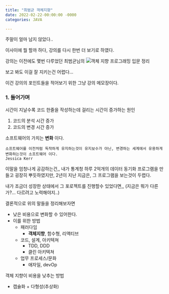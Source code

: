 ```yaml
---
title: "최범균 객체지향"
date: 2022-02-22-00:00:00 -0000
categories: JAVA

---
```


주말이 얼마 남지 않았다.. 

이사이에 뭘 할까 하다, 강의를 다시 한번 더 보기로 하였다. 

강의는 이전에도 몇번 다루었던 최범균님의 ![객체 지향 프로그래밍 입문](https://www.inflearn.com/course/%EA%B0%9D%EC%B2%B4-%EC%A7%80%ED%96%A5-%ED%94%84%EB%A1%9C%EA%B7%B8%EB%9E%98%EB%B0%8D-%EC%9E%85%EB%AC%B8/dashboard) 정리

보고 봐도 이걸 잘 지키는건 어렵다...

이건 강의의 포인트들을 적어보기 위한 그냥 강의 메모장이다.

### 1. 들어가며

시간이 지날수록 코드 한줄을 작성하는데 걸리는 시간이 증가하는 원인

1. 코드의 분석 시간 증가
2. 코드의 변경 시간 증가

소프트웨어의 가치는 __변화__ 이다. 

```
소프트웨어를 이전처럼 독작하게 유지하는것이 유지보수가 아닌, 변경하는 세계에서 유용하게 변화하는것이 소프트웨어 이다.
Jessica Kerr
```

이말을 엄청나게 공감하는건,, 내가 통계청 하루 2억개의 데이터 동기화 프로그램을 만들고 굉장히 뿌듯하였지만, 2년이 지난 지금은, 그 프로그램을 보는것이 두렵다. 

내가 조금더 성장한 상태에서 그 포로젝트를 진행할수 있었다면,, (지금은 뭐가 다른가?... 다르려고 노력해야지..)


결론적으로 위의 말들을 정리해보자면
- 낮은 비용으로 변화할 수 있어한다.
- 이를 위한 방법
    - 패러다임 
        - __객체지향__, 함수형, 리액티브
    - 코드, 설계, 아키텍쳐
        - TDD, DDD
        - 클린 아키텍쳐
    - 업무 프로세스/문화
        - 애자일, devOp

객체 지향이 비용을 낮추는 방법
- 캡슐화 + 다형성(추상화)

